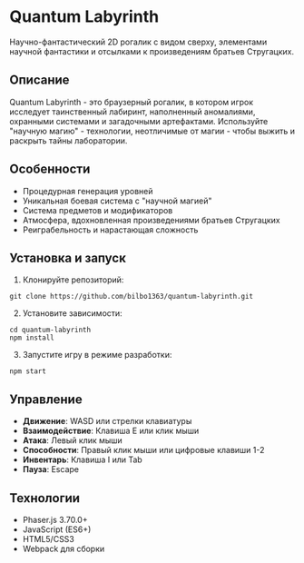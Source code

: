 # Quantum Labyrinth

Научно-фантастический 2D рогалик с видом сверху, элементами научной фантастики и отсылками к произведениям братьев Стругацких.

## Описание

Quantum Labyrinth - это браузерный рогалик, в котором игрок исследует таинственный лабиринт, наполненный аномалиями, охранными системами и загадочными артефактами. Используйте "научную магию" - технологии, неотличимые от магии - чтобы выжить и раскрыть тайны лаборатории.

## Особенности

- Процедурная генерация уровней
- Уникальная боевая система с "научной магией"
- Система предметов и модификаторов
- Атмосфера, вдохновленная произведениями братьев Стругацких
- Реиграбельность и нарастающая сложность

## Установка и запуск

1. Клонируйте репозиторий:
```
git clone https://github.com/bilbo1363/quantum-labyrinth.git
```

2. Установите зависимости:
```
cd quantum-labyrinth
npm install
```

3. Запустите игру в режиме разработки:
```
npm start
```

## Управление

- **Движение**: WASD или стрелки клавиатуры
- **Взаимодействие**: Клавиша E или клик мыши
- **Атака**: Левый клик мыши
- **Способности**: Правый клик мыши или цифровые клавиши 1-2
- **Инвентарь**: Клавиша I или Tab
- **Пауза**: Escape

## Технологии

- Phaser.js 3.70.0+
- JavaScript (ES6+)
- HTML5/CSS3
- Webpack для сборки